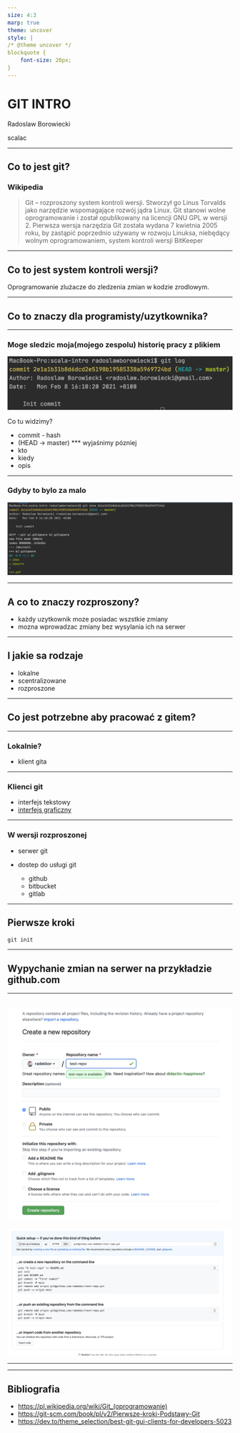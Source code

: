 ```yaml
---
size: 4:3
marp: true
theme: uncover
style: | 
/* @theme uncover */
blockquote {
    font-size: 20px;
}   
---
```

# GIT INTRO

Radoslaw Borowiecki

scalac 

----
## Co to jest git?

### Wikipedia

> Git – rozproszony system kontroli wersji. Stworzył go Linus Torvalds jako narzędzie wspomagające rozwój jądra Linux. Git stanowi wolne oprogramowanie i został opublikowany na licencji GNU GPL w wersji 2.
Pierwsza wersja narzędzia Git została wydana 7 kwietnia 2005 roku, by zastąpić poprzednio używany w rozwoju Linuksa, niebędący wolnym oprogramowaniem, system kontroli wersji BitKeeper 

----
## Co to jest system kontroli wersji?

Oprogramowanie zlużacze do zledzenia zmian w kodzie zrodlowym.

---
## Co to znaczy dla programisty/uzytkownika?

---
### Moge sledzic moja(mojego zespolu) historię pracy z plikiem

![Git history](https://github.com/radekbor/ug-scala-intro/blob/master/git-intro/history.png?raw=true "Git history")

Co tu widzimy?

- commit - hash
- (HEAD -> master) *** wyjaśnimy pózniej
- kto 
- kiedy
- opis

---

### Gdyby to bylo za malo
![Git history](https://github.com/radekbor/ug-scala-intro/blob/master/git-intro/show.png?raw=true "Git history")


----
## A co to znaczy rozproszony? 

- każdy uzytkownik moze posiadac wszstkie zmiany
- mozna wprowadzac zmiany bez wysylania ich na serwer

---
## I jakie sa rodzaje

- lokalne
- scentralizowane 
- rozproszone

---
## Co jest potrzebne aby pracować z gitem?

---
### Lokalnie?

* klient gita

---
### Klienci git

- interfejs tekstowy
- [interfejs graficzny](https://dev.to/theme_selection/best-git-gui-clients-for-developers-5023)

---
### W wersji rozproszonej

* serwer git
   
* dostep do usługi git
    - github
    - bitbucket
    - gitlab

---
## Pierwsze kroki

```shell script
git init
```

---
## Wypychanie zmian na serwer na przykładzie github.com

---
![Git create repo](https://github.com/radekbor/ug-scala-intro/blob/master/git-intro/github-1.png?raw=true "Git create repo]")
---
![Git create repo](https://github.com/radekbor/ug-scala-intro/blob/master/git-intro/github-2.png?raw=true "Git create repo]")

---


---
## Bibliografia

- https://pl.wikipedia.org/wiki/Git_(oprogramowanie)
- https://git-scm.com/book/pl/v2/Pierwsze-kroki-Podstawy-Git
- https://dev.to/theme_selection/best-git-gui-clients-for-developers-5023